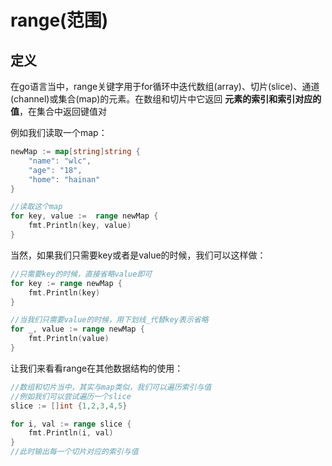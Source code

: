 # range(范围)
## 定义
在go语言当中，range关键字用于for循环中迭代数组(array)、切片(slice)、通道(channel)或集合(map)的元素。在数组和切片中它返回 **元素的索引和索引对应的值**，在集合中返回键值对

例如我们读取一个map：
```go
newMap := map[string]string {
    "name": "wlc",
    "age": "18",
    "home": "hainan"
}

//读取这个map
for key, value :=  range newMap {
    fmt.Println(key, value)
}
```

当然，如果我们只需要key或者是value的时候，我们可以这样做：
```go
//只需要key的时候，直接省略value即可
for key := range newMap {
    fmt.Println(key)
}

//当我们只需要value的时候，用下划线_代替key表示省略
for _, value := range newMap {
    fmt.Println(value)
}
```

让我们来看看range在其他数据结构的使用：
```go
//数组和切片当中，其实与map类似，我们可以遍历索引与值
//例如我们可以尝试遍历一个slice
slice := []int {1,2,3,4,5}

for i, val := range slice {
    fmt.Println(i, val)
}
//此时输出每一个切片对应的索引与值
```